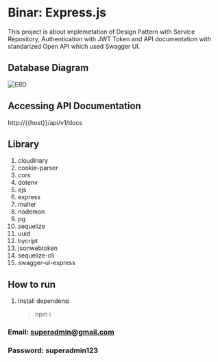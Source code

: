 # Binar: Express.js

This project is about implemetation of Design Pattern with Service Repository, Authentication with JWT Token and API documentation with standarized Open API which used Swagger UI.

## Database Diagram

![ERD](https://user-images.githubusercontent.com/72052154/236868467-8ed8f722-bfbb-49c2-a668-a48c3bff1d66.png)
## Accessing API Documentation
http://{{host}}/api/v1/docs

## Library
1. cloudinary
2. cookie-parser
3. cors
4. dotenv
5. ejs
6. express
7. multer
8. nodemon
9. pg
10. sequelize
11. uuid
12. bycript
13. jsonwebtoken
14. sequelize-cli
15. swagger-ui-express

## How to run
1. Install dependensi 
    > npm i




### Email: superadmin@gmail.com

### Password: superadmin123
